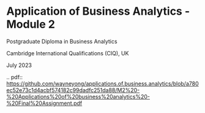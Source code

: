 # Application of Business Analytics - Module 2
Postgraduate Diploma in Business Analytics

Cambridge International Qualifications (CIQ), UK 

July 2023

.. pdf:: https://github.com/wayneyong/applications.of.business.analytics/blob/a780ec52e73c1d4acbf574182c99dadfc251da88/M2%20-%20Applications%20of%20business%20analytics%20-%20Final%20Assignment.pdf
